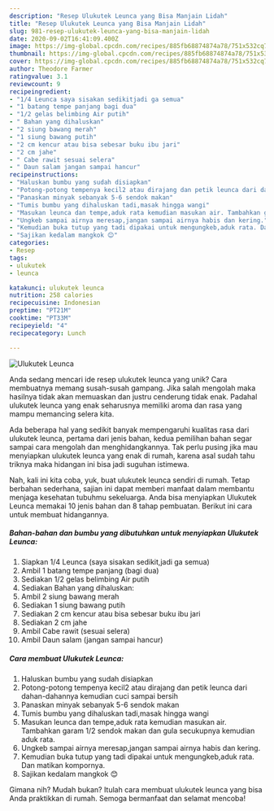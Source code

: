 ```yaml
---
description: "Resep Ulukutek Leunca yang Bisa Manjain Lidah"
title: "Resep Ulukutek Leunca yang Bisa Manjain Lidah"
slug: 981-resep-ulukutek-leunca-yang-bisa-manjain-lidah
date: 2020-09-02T16:41:09.400Z
image: https://img-global.cpcdn.com/recipes/885fb68874874a78/751x532cq70/ulukutek-leunca-foto-resep-utama.jpg
thumbnail: https://img-global.cpcdn.com/recipes/885fb68874874a78/751x532cq70/ulukutek-leunca-foto-resep-utama.jpg
cover: https://img-global.cpcdn.com/recipes/885fb68874874a78/751x532cq70/ulukutek-leunca-foto-resep-utama.jpg
author: Theodore Farmer
ratingvalue: 3.1
reviewcount: 9
recipeingredient:
- "1/4 Leunca saya sisakan sedikitjadi ga semua"
- "1 batang tempe panjang bagi dua"
- "1/2 gelas belimbing Air putih"
- " Bahan yang dihaluskan"
- "2 siung bawang merah"
- "1 siung bawang putih"
- "2 cm kencur atau bisa sebesar buku ibu jari"
- "2 cm jahe"
- " Cabe rawit sesuai selera"
- " Daun salam jangan sampai hancur"
recipeinstructions:
- "Haluskan bumbu yang sudah disiapkan"
- "Potong-potong tempenya kecil2 atau dirajang dan petik leunca dari dahan-dahannya kemudian cuci sampai bersih"
- "Panaskan minyak sebanyak 5-6 sendok makan"
- "Tumis bumbu yang dihaluskan tadi,masak hingga wangi"
- "Masukan leunca dan tempe,aduk rata kemudian masukan air. Tambahkan garam 1/2 sendok makan dan gula secukupnya kemudian aduk rata."
- "Ungkeb sampai airnya meresap,jangan sampai airnya habis dan kering."
- "Kemudian buka tutup yang tadi dipakai untuk mengungkeb,aduk rata. Dan matikan kompornya."
- "Sajikan kedalam mangkok 😊"
categories:
- Resep
tags:
- ulukutek
- leunca

katakunci: ulukutek leunca 
nutrition: 258 calories
recipecuisine: Indonesian
preptime: "PT21M"
cooktime: "PT33M"
recipeyield: "4"
recipecategory: Lunch

---
```



![Ulukutek Leunca](https://img-global.cpcdn.com/recipes/885fb68874874a78/751x532cq70/ulukutek-leunca-foto-resep-utama.jpg)

Anda sedang mencari ide resep ulukutek leunca yang unik? Cara membuatnya memang susah-susah gampang. Jika salah mengolah maka hasilnya tidak akan memuaskan dan justru cenderung tidak enak. Padahal ulukutek leunca yang enak seharusnya memiliki aroma dan rasa yang mampu memancing selera kita.



Ada beberapa hal yang sedikit banyak mempengaruhi kualitas rasa dari ulukutek leunca, pertama dari jenis bahan, kedua pemilihan bahan segar sampai cara mengolah dan menghidangkannya. Tak perlu pusing jika mau menyiapkan ulukutek leunca yang enak di rumah, karena asal sudah tahu triknya maka hidangan ini bisa jadi suguhan istimewa.


Nah, kali ini kita coba, yuk, buat ulukutek leunca sendiri di rumah. Tetap berbahan sederhana, sajian ini dapat memberi manfaat dalam membantu menjaga kesehatan tubuhmu sekeluarga. Anda bisa menyiapkan Ulukutek Leunca memakai 10 jenis bahan dan 8 tahap pembuatan. Berikut ini cara untuk membuat hidangannya.

<!--inarticleads1-->

##### Bahan-bahan dan bumbu yang dibutuhkan untuk menyiapkan Ulukutek Leunca:

1. Siapkan 1/4 Leunca (saya sisakan sedikit,jadi ga semua)
1. Ambil 1 batang tempe panjang (bagi dua)
1. Sediakan 1/2 gelas belimbing Air putih
1. Sediakan  Bahan yang dihaluskan:
1. Ambil 2 siung bawang merah
1. Sediakan 1 siung bawang putih
1. Sediakan 2 cm kencur atau bisa sebesar buku ibu jari
1. Sediakan 2 cm jahe
1. Ambil  Cabe rawit (sesuai selera)
1. Ambil  Daun salam (jangan sampai hancur)




<!--inarticleads2-->

##### Cara membuat Ulukutek Leunca:

1. Haluskan bumbu yang sudah disiapkan
1. Potong-potong tempenya kecil2 atau dirajang dan petik leunca dari dahan-dahannya kemudian cuci sampai bersih
1. Panaskan minyak sebanyak 5-6 sendok makan
1. Tumis bumbu yang dihaluskan tadi,masak hingga wangi
1. Masukan leunca dan tempe,aduk rata kemudian masukan air. Tambahkan garam 1/2 sendok makan dan gula secukupnya kemudian aduk rata.
1. Ungkeb sampai airnya meresap,jangan sampai airnya habis dan kering.
1. Kemudian buka tutup yang tadi dipakai untuk mengungkeb,aduk rata. Dan matikan kompornya.
1. Sajikan kedalam mangkok 😊




Gimana nih? Mudah bukan? Itulah cara membuat ulukutek leunca yang bisa Anda praktikkan di rumah. Semoga bermanfaat dan selamat mencoba!
